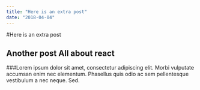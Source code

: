 ```yaml
---
title: "Here is an extra post"
date: "2018-04-04"
---
```


#Here is an extra post

## Another post All about react

###Lorem ipsum
dolor sit amet, consectetur adipiscing elit. Morbi vulputate accumsan enim nec elementum. Phasellus quis odio ac sem pellentesque vestibulum a nec neque. Sed.
